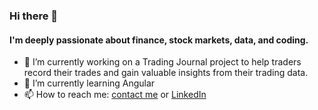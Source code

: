 ### Hi there 👋

#### I'm deeply passionate about finance, stock markets, data, and coding.

- 🔭 I’m currently working on a Trading Journal project to help traders record their trades and gain valuable insights from their trading data.
- 🌱 I’m currently learning Angular
- 📫 How to reach me: [contact me](mailto:andrey.melman93@gmail.com) or [LinkedIn](https://www.linkedin.com/in/andrey-melman/)
<!--
**AndyMelm/AndyMelm** is a ✨ _special_ ✨ repository because its `README.md` (this file) appears on your GitHub profile.

Here are some ideas to get you started:

- 🔭 I’m currently working on ...
- 🌱 I’m currently learning ...
- 👯 I’m looking to collaborate on ...
- 🤔 I’m looking for help with ...
- 💬 Ask me about ...
- 📫 How to reach me: ...
- 😄 Pronouns: ...
- ⚡ Fun fact: ...
-->

